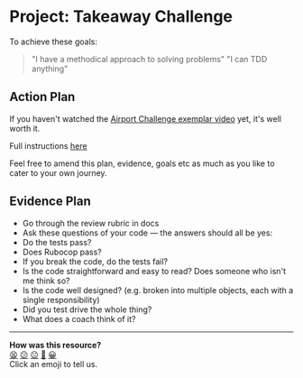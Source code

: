 # Project: Takeaway Challenge
To achieve these goals:
  > "I have a methodical approach to solving problems"
  > "I can TDD anything"

## Action Plan
If you haven't watched the [Airport Challenge exemplar video](https://www.youtube.com/watch?v=Vg0cFVLH_EM) yet, it's well worth it.

Full instructions [here](https://github.com/makersacademy/takeaway-challenge)

Feel free to amend this plan, evidence, goals etc as much as you like to cater to your own journey.

## Evidence Plan
- Go through the review rubric in docs
- Ask these questions of your code — the answers should all be yes:
- Do the tests pass?
- Does Rubocop pass?
- If you break the code, do the tests fail?
- Is the code straightforward and easy to read? Does someone who isn't me think so?
- Is the code well designed? (e.g. broken into multiple objects, each with a single responsibility)
- Did you test drive the whole thing?
- What does a coach think of it?

<!-- BEGIN GENERATED SECTION DO NOT EDIT -->

---

**How was this resource?**  
[😫](https://airtable.com/shrUJ3t7KLMqVRFKR?prefill_Repository=makersacademy/course&prefill_File=tagging/takeaway.md&prefill_Sentiment=😫) [😕](https://airtable.com/shrUJ3t7KLMqVRFKR?prefill_Repository=makersacademy/course&prefill_File=tagging/takeaway.md&prefill_Sentiment=😕) [😐](https://airtable.com/shrUJ3t7KLMqVRFKR?prefill_Repository=makersacademy/course&prefill_File=tagging/takeaway.md&prefill_Sentiment=😐) [🙂](https://airtable.com/shrUJ3t7KLMqVRFKR?prefill_Repository=makersacademy/course&prefill_File=tagging/takeaway.md&prefill_Sentiment=🙂) [😀](https://airtable.com/shrUJ3t7KLMqVRFKR?prefill_Repository=makersacademy/course&prefill_File=tagging/takeaway.md&prefill_Sentiment=😀)  
Click an emoji to tell us.

<!-- END GENERATED SECTION DO NOT EDIT -->
